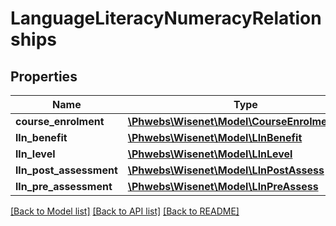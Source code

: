 # LanguageLiteracyNumeracyRelationships

## Properties
Name | Type | Description | Notes
------------ | ------------- | ------------- | -------------
**course_enrolment** | [**\Phwebs\Wisenet\Model\CourseEnrolmentBasic**](CourseEnrolmentBasic.md) |  | [optional] 
**lln_benefit** | [**\Phwebs\Wisenet\Model\LlnBenefit**](LlnBenefit.md) |  | [optional] 
**lln_level** | [**\Phwebs\Wisenet\Model\LlnLevel**](LlnLevel.md) |  | [optional] 
**lln_post_assessment** | [**\Phwebs\Wisenet\Model\LlnPostAssess**](LlnPostAssess.md) |  | [optional] 
**lln_pre_assessment** | [**\Phwebs\Wisenet\Model\LlnPreAssess**](LlnPreAssess.md) |  | [optional] 

[[Back to Model list]](../../README.md#documentation-for-models) [[Back to API list]](../../README.md#documentation-for-api-endpoints) [[Back to README]](../../README.md)


